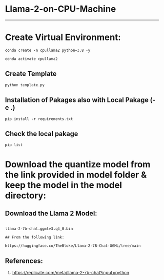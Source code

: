 # Llama-2-on-CPU-Machine
---------------------------

# Create Virtual Environment:
  ```
  conda create -n cpullama2 python=3.8 -y
  ```

``` 
conda activate cpullama2
```

## Create Template
```
python template.py 
```
## Installation of Pakages also with Local Pakage (-e .)

```
pip install -r requirements.txt
```
## Check the local pakage

```
pip list
```

# Download the quantize model from the link provided in model folder & keep the model in the model directory:

## Download the Llama 2 Model:
```

llama-2-7b-chat.ggmlv3.q4_0.bin

## From the following link:

https://huggingface.co/TheBloke/Llama-2-7B-Chat-GGML/tree/main
```

## References:
1. https://replicate.com/meta/llama-2-7b-chat?input=python
